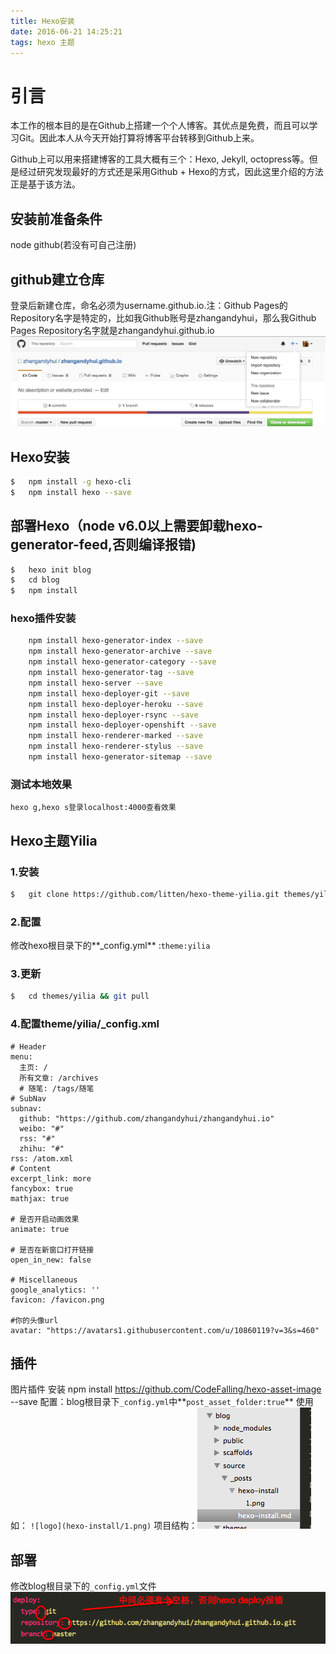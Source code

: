 ```yaml
---
title: Hexo安装
date: 2016-06-21 14:25:21
tags: hexo 主题
---
```

# 引言
本工作的根本目的是在Github上搭建一个个人博客。其优点是免费，而且可以学习Git。因此本人从今天开始打算将博客平台转移到Github上来。

Github上可以用来搭建博客的工具大概有三个：Hexo, Jekyll, octopress等。但是经过研究发现最好的方式还是采用Github + Hexo的方式，因此这里介绍的方法正是基于该方法。
## 安装前准备条件
   node github(若没有可自己注册)
## github建立仓库
   登录后新建仓库，命名必须为username.github.io.注：Github Pages的Repository名字是特定的，比如我Github账号是zhangandyhui，那么我Github Pages Repository名字就是zhangandyhui.github.io
   ![logo](hexo-install/1.png)
## Hexo安装


``` bash
$   npm install -g hexo-cli
$   npm install hexo --save
```

##  部署Hexo（node v6.0以上需要卸载hexo-generator-feed,否则编译报错)
``` bash
$   hexo init blog
$   cd blog
$   npm install
```

### hexo插件安装
``` bash
	npm install hexo-generator-index --save
	npm install hexo-generator-archive --save
	npm install hexo-generator-category --save
	npm install hexo-generator-tag --save
	npm install hexo-server --save
	npm install hexo-deployer-git --save
	npm install hexo-deployer-heroku --save
	npm install hexo-deployer-rsync --save
	npm install hexo-deployer-openshift --save
	npm install hexo-renderer-marked --save
	npm install hexo-renderer-stylus --save
	npm install hexo-generator-sitemap --save
```

### 测试本地效果
    hexo g,hexo s登录localhost:4000查看效果

## Hexo主题Yilia
### 1.安装
``` bash
$   git clone https://github.com/litten/hexo-theme-yilia.git themes/yilia
```
### 2.配置
修改hexo根目录下的**_config.yml** :`theme:yilia`
### 3.更新
``` bash
$   cd themes/yilia && git pull
```
### 4.配置theme/yilia/_config.xml
```
# Header
menu:
  主页: /
  所有文章: /archives
  # 随笔: /tags/随笔
# SubNav
subnav:
  github: "https://github.com/zhangandyhui/zhangandyhui.io"
  weibo: "#"
  rss: "#"
  zhihu: "#"
rss: /atom.xml
# Content
excerpt_link: more
fancybox: true
mathjax: true

# 是否开启动画效果
animate: true

# 是否在新窗口打开链接
open_in_new: false

# Miscellaneous
google_analytics: ''
favicon: /favicon.png

#你的头像url
avatar: "https://avatars1.githubusercontent.com/u/10860119?v=3&s=460"
```

## 	插件
图片插件
    安装 	npm install https://github.com/CodeFalling/hexo-asset-image --save
    配置：blog根目录下`_config.yml`中**`post_asset_folder:true`**
	使用如： `![logo](hexo-install/1.png)`
	项目结构：![logo](hexo-install/2.png)
##  部署
修改blog根目录下的`_config.yml`文件
	![logo](hexo-install/3.png)	